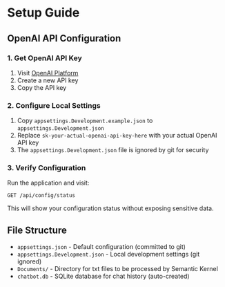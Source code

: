 # Setup Guide

## OpenAI API Configuration

### 1. Get OpenAI API Key
1. Visit [OpenAI Platform](https://platform.openai.com/api-keys)
2. Create a new API key
3. Copy the API key

### 2. Configure Local Settings
1. Copy `appsettings.Development.example.json` to `appsettings.Development.json`
2. Replace `sk-your-actual-openai-api-key-here` with your actual OpenAI API key
3. The `appsettings.Development.json` file is ignored by git for security

### 3. Verify Configuration
Run the application and visit:
```
GET /api/config/status
```

This will show your configuration status without exposing sensitive data.

## File Structure
- `appsettings.json` - Default configuration (committed to git)
- `appsettings.Development.json` - Local development settings (git ignored)
- `Documents/` - Directory for txt files to be processed by Semantic Kernel
- `chatbot.db` - SQLite database for chat history (auto-created)